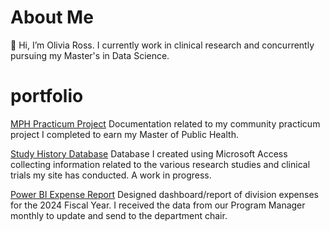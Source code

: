 # About Me
👋 Hi, I’m Olivia Ross. I currently work in clinical research and concurrently pursuing my Master's in Data Science. 

<!---
liv4data/liv4data is a ✨ special ✨ repository because its `README.md` (this file) appears on your GitHub profile.
You can click the Preview link to take a look at your changes.
--->
# portfolio
[MPH Practicum Project](https://github.com/liv4data/mph-practicum/blob/17cf2b22a6494baad0335ab25b5c2dfc6ea49fac/README.md) Documentation related to my community practicum project I completed to earn my Master of Public Health.

[Study History Database](https://github.com/liv4data/clinical_studies/blob/90fa7795fac053c30f122aaf04e36f587fcf507c/Study%20History%20Database/Database-README.md) Database I created using Microsoft Access collecting information related to the various research studies and clinical trials my site has conducted. A work in progress.

[Power BI Expense Report](https://github.com/liv4data/clinical_studies/blob/90fa7795fac053c30f122aaf04e36f587fcf507c/expense_report/PowerBI-Expense-Report.pdf) Designed dashboard/report of division expenses for the 2024 Fiscal Year. I received the data from our Program Manager monthly to update and send to the department chair.
